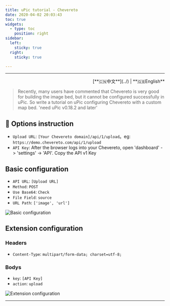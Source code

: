 ```yaml
---
title: uPic tutorial - Chevereto
date: 2020-04-02 20:03:43
toc: true
widgets:
  - type: toc
    position: right
sidebar:
  left:
    sticky: true
  right:
    sticky: true

---
```


<hr><!-- i18n --><div align="right">[**🇨🇳中文**](../) | **🇬🇧English**</div><!-- i18n -->

> Recently, many users have commented that Chevereto is very good for building the image bed, but it cannot be configured successfully in uPic.
> So write a tutorial on uPic configuring Chevereto with a custom map bed. 'need uPic v0.18.2 and later'

## 📝 Options instruction

- `Upload URL`: `[Your Chevereto domain]/api/1/upload`。eg: `https://demo.chevereto.com/api/1/upload`
- `API Key`: After the browser logs into your Chevereto, open 'dashboard' -> 'settings' -> 'API'. Copy the API v1 Key

## Basic configuration

- `API URL`: `[Upload URL]`
- `Method`:  `POST`
- `Use Base64`:  `Check`
- `File Field`: `source`
- `URL Path`: `['image', 'url']`


![Basic configuration](https://r2.svend.cc/tutorials/chevereto_host_en.jpg)

## Extension configuration

### Headers
- `Content-Type`: `multipart/form-data; charset=utf-8;`

### Bodys
- `key`: `[API Key]`
- `action`: `upload`

![Extension configuration](https://r2.svend.cc/tutorials/chevereto_host_extension_en.jpg)

<hr>
